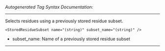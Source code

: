 _Autogenerated Tag Syntax Documentation:_

---
Selects residues using a previously stored residue subset.

```
<StoredResidueSubset name="(string)" subset_name="(string)" />
```

-   subset_name: Name of a previously stored residue subset

---
